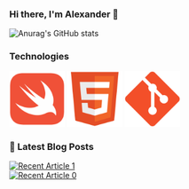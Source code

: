 ### Hi there, I'm Alexander 👋
![Anurag's GitHub stats](https://github-readme-stats.vercel.app/api?username=tambanco&show_icons=true)<br>
### Technologies
<div>
  <img src="https://raw.githubusercontent.com/devicons/devicon/master/icons/swift/swift-original.svg" title="Swift" **alt="Swift" width="100" height="100"/>
   <img src="https://raw.githubusercontent.com/devicons/devicon/master/icons/html5/html5-original.svg" title="HTML5" **alt="HTML5" width="100" height="100"/>
  <img src="https://raw.githubusercontent.com/devicons/devicon/master/icons/git/git-original.svg" title="Git" **alt="Git" width="100" height="100"/>
</div>

### 📖 Latest Blog Posts
  
  <a target="_blank" href="https://github-readme-medium-recent-article.vercel.app/medium/@tambanco80/1">
  <img src="https://github-readme-medium-recent-article.vercel.app/medium/@tambanco80/1" alt="Recent Article 1"> <br>
  
  <a target="_blank" href="https://github-readme-medium-recent-article.vercel.app/medium/@tambanco80/0">
  <img src="https://github-readme-medium-recent-article.vercel.app/medium/@tambanco80/0" alt="Recent Article 0"> 
